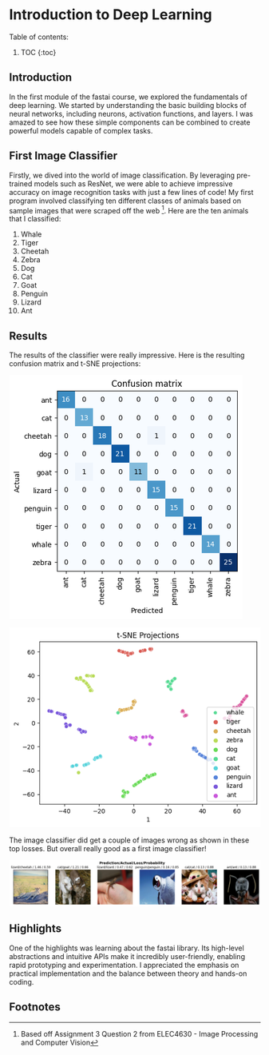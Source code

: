 # Introduction to Deep Learning

Table of contents:

1. TOC
{:toc}

## Introduction

In the first module of the fastai course, we explored the fundamentals of deep learning. We started by understanding the basic building blocks of neural networks, including neurons, activation functions, and layers. I was amazed to see how these simple components can be combined to create powerful models capable of complex tasks.

## First Image Classifier

Firstly, we dived into the world of image classification. By leveraging pre-trained models such as ResNet, we were able to achieve impressive accuracy on image recognition tasks with just a few lines of code! My first program involved classifying ten different classes of animals based on sample images that were scraped off the web [^1]. Here are the ten animals that I classified:

1. Whale
2. Tiger
3. Cheetah
4. Zebra
5. Dog
6. Cat
7. Goat
8. Penguin
9. Lizard
10. Ant

## Results

The results of the classifier were really impressive. Here is the resulting confusion matrix and t-SNE projections:

![](/images/confusion_matrix.png "confusion matrix")

![](/images/tsne_projections.png "tsne projections")

The image classifier did get a couple of images wrong as shown in these top losses. But overall really good as a first image classifier!

![](/images/top_losses.png "top losses")

## Highlights

One of the highlights was learning about the fastai library. Its high-level abstractions and intuitive APIs make it incredibly user-friendly, enabling rapid prototyping and experimentation. I appreciated the emphasis on practical implementation and the balance between theory and hands-on coding.

## Footnotes

[^1]: Based off Assignment 3 Question 2 from ELEC4630 - Image Processing and Computer Vision


